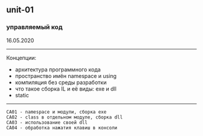 ## unit-01
### управляемый код

16.05.2020  

---  

Концепции:  
* архитектура программного кода
* пространство имён namespace и using
* компиляция без среды разработки
* что такое сборка IL и её виды: exe и dll
* static

---  




```
CA01 - namespace и модули, сборка exe
CA02 - class в отдельном модуле, сборка dll
CA03 - использование своей dll
CA04 - обработка нажатия клавиш в консоли
```
